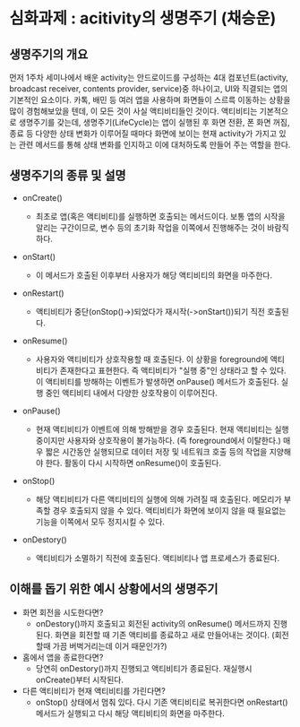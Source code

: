 # 심화과제 : acitivity의 생명주기 (채승운)

## 생명주기의 개요
먼저 1주차 세미나에서 배운 activity는 안드로이드를 구성하는 4대 컴포넌트(activity, broadcast receiver, contents provider, service)중 하나이고, UI와 직결되는 앱의 기본적인 요소이다. 카톡, 배민 등 여러 앱을 사용하며 화면들이 스르륵 이동하는 상황을 많이 경험해보았을 텐데, 이 모든 것이 사실 액티비티들인 것이다. 액티비티는 기본적으로 생명주기를 갖는데, 생명주기(LifeCycle)는 앱이 실행된 후 화면 전환, 폰 화면 꺼짐, 종료 등 다양한 상태 변화가 이루어질 때마다 화면에 보이는 현재 activity가 가지고 있는 관련 메서드를 통해 상태 변화를 인지하고 이에 대처하도록 만들어 주는 역할을 한다.

## 생명주기의 종류 및 설명
- onCreate()
    - 최초로 앱(혹은 액티비티)를 실행하면 호출되는 메서드이다. 보통 앱의 시작을 알리는 구간이므로, 변수 등의 초기화 작업을 이쪽에서 진행해주는 것이 바람직하다.
    
- onStart()
    - 이 메서드가 호출된 이후부터 사용자가 해당 액티비티의 화면을 마주한다.

- onRestart()
    - 액티비티가 중단(onStop()->)되었다가 재시작(->onStart())되기 직전 호출된다.

- onResume()
    - 사용자와 액티비티가 상호작용할 때 호출된다. 이 상황을 foreground에 액티비티가 존재한다고 표현한다. 즉 액티비티가 "실행 중"인 상태라고 할 수 있다. 이 액티비티를 방해하는 이벤트가 발생하면 onPause() 메서드가 호출된다. 실행 중인 액티비티 내에서 다양한 상호작용이 이루어진다.

- onPause()
    - 현재 액티비티가 이벤트에 의해 방해받을 경우 호출된다. 현재 액티비티는 실행 중이지만 사용자와 상호작용이 불가능하다. (즉 foreground에서 이탈한다.) 매우 짧은 시간동안 실행되므로 데이터 저장 및 네트워크 호출 등의 작업을 지양해야 한다. 활동이 다시 시작하면 onResume()이 호출된다.

- onStop()
    - 해당 액티비티가 다른 액티비티의 실행에 의해 가려질 때 호출된다. 메모리가 부족할 경우 호출되지 않을 수 있다. 액티비티가 화면에 보이지 않을 때 필요없는 기능을 이쪽에서 모두 정지시킬 수 있다.

- onDestory()
    - 액티비티가 소멸하기 직전에 호출된다. 액티비티나 앱 프로세스가 종료된다.

## 이해를 돕기 위한 예시 상황에서의 생명주기
- 화면 회전을 시도한다면?
    - onDestory()까지 호출되고 회전된 activity의 onResume() 메서드까지 진행된다. 화면을 회전할 때 기존 액티비를 종료하고 새로 만들어내는 것이다. (회전할때 가끔 버벅거리는데 이거 때문인가?)
- 홈에서 앱을 종료한다면?
    - 당연히 onDestory()까지 진행되고 액티비티가 종료된다. 재실행시 onCreate()부터 시작된다.
- 다른 액티비티가 현재 액티비티를 가린다면?
    - onStop() 상태에서 멈춰 있다. 다시 기존 액티비티로 복귀한다면 onRestart() 메서드가 실행되고 다시 해당 액티비티의 화면을 마주한다.
